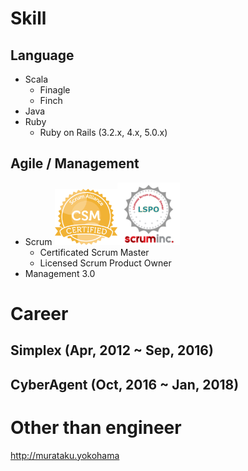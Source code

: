 # Skill

## Language
* Scala
  * Finagle
  * Finch
* Java
* Ruby
  * Ruby on Rails (3.2.x, 4.x, 5.0.x)

## Agile / Management
* Scrum
<img src='./csm.png' width='100'><img src='./lspo.png' width='100'>
  * Certificated Scrum Master 
  * Licensed Scrum Product Owner 
* Management 3.0

# Career
## Simplex (Apr, 2012 ~ Sep, 2016)
## CyberAgent (Oct, 2016 ~ Jan, 2018)

# Other than engineer
http://murataku.yokohama

